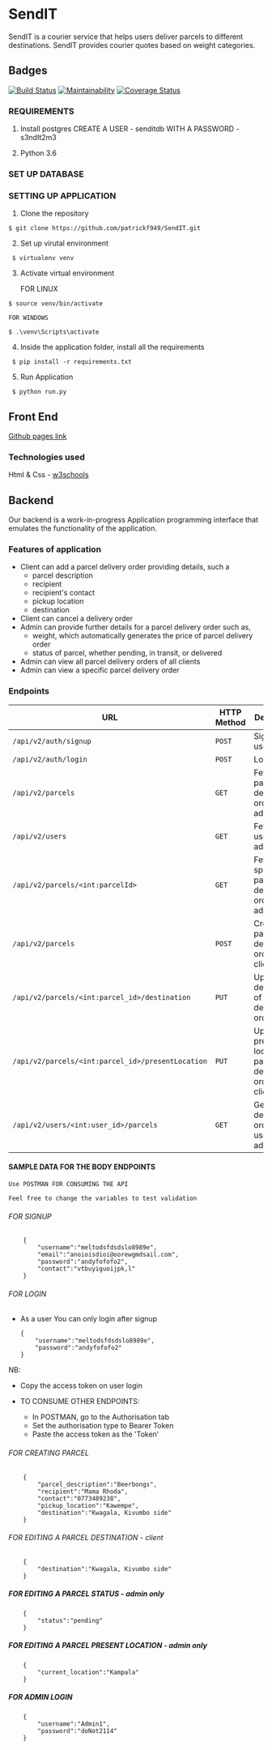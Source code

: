 # SendIT

SendIT is a courier service that helps users deliver parcels to different destinations. SendIT provides courier quotes based on weight categories.

## Badges

[![Build Status](https://travis-ci.org/patrickf949/SendIT.svg?branch=develop)](https://travis-ci.org/patrickf949/SendIT)
[![Maintainability](https://api.codeclimate.com/v1/badges/f0cc2da5a5ff305119d5/maintainability)](https://codeclimate.com/github/patrickf949/SendIT/maintainability)
[![Coverage Status](https://coveralls.io/repos/github/patrickf949/SendIT/badge.svg?branch=develop)](https://coveralls.io/github/patrickf949/SendIT?branch=develop)

### REQUIREMENTS 

1. Install postgres
    CREATE A USER - senditdb WITH A PASSWORD - s3ndIt2m3

2. Python 3.6

### SET UP DATABASE

### SETTING UP APPLICATION

1.  Clone the repository

` $ git clone https://github.com/patrickf949/SendIT.git `

2.  Set up virutal environment

` $ virtualenv venv`

3.  Activate virtual environment

    FOR LINUX

` $ source venv/bin/activate `

    FOR WINDOWS

` $ .\venv\Scripts\activate `

4.  Inside the application folder, install all the requirements

` $ pip install -r requirements.txt`

5.  Run Application

` $ python run.py`

## Front End

[Github pages link](https://patrickf949.github.io/Sendit-frontend/UI/)

### Technologies used

Html & Css - [w3schools](https://www.w3schools.com/)

## Backend

Our backend is a work-in-progress Application programming interface that emulates the functionality of the application.

### Features of application

*   Client can add a parcel delivery order providing details, such a
    *   parcel description
    *   recipient
    *   recipient's contact
    *   pickup location
    *   destination
*   Client can cancel a delivery order
*   Admin can provide further details for a parcel delivery order such as,
    *   weight, which automatically generates the price of parcel delivery order
    *   status of parcel, whether pending, in transit, or delivered
*   Admin can view all parcel delivery orders of all clients
*   Admin can view a specific parcel delivery order

### Endpoints

| URL  | HTTP Method | Description|
|--------------|-------------|------------|
| `/api/v2/auth/signup` |`POST`| Sign up user |
| `/api/v2/auth/login` | `POST`| Login user |
| `/api/v2/parcels`    | `GET` | Fetch all parcel delivery orders-admin |
| `/api/v2/users` | `GET` | Fetch all users-admin |
| `/api/v2/parcels/<int:parcelId>` | `GET` |  Fetch a specific parcel delivery order-admin |
| `/api/v2/parcels`|`POST`| Create a parcel delivery order - client |
| `/api/v2/parcels/<int:parcel_id>/destination`|`PUT`| Update destination of parcel delivery order-client |
| `/api/v2/parcels/<int:parcel_id>/presentLocation`|`PUT`| Update present location of parcel delivery order-client/admin |
| `/api/v2/users/<int:user_id>/parcels`|`GET`| Get parcel delivery orders by user - admin|

#### SAMPLE DATA FOR THE BODY ENDPOINTS

    Use POSTMAN FOR CONSUMING THE API

    Feel free to change the variables to test validation

###### FOR SIGNUP

        {
            "username":"meltodsfdsdslo8989e",
            "email":"anoioisdioi@oorewgmdsail.com",
            "password":"andyfofofo2",
            "contact":"vtbuyiguoijpk,l"
        } 


###### FOR LOGIN 

*   As a user You can only login after signup

   
        {
            "username":"meltodsfdsdslo8989e",
            "password":"andyfofofo2"
        }
    
NB:

*   Copy the access token on user login 

*   TO CONSUME OTHER ENDPOINTS:

    *   In POSTMAN, go to the Authorisation tab
    *   Set the authorisation type to Bearer Token
    *   Paste the access token as the 'Token'

###### FOR CREATING PARCEL

        {
            "parcel_description":"Beerbongs",
            "recipient":"Mama Rhoda",
            "contact":"0773489238",
            "pickup_location":"Kawempe",
            "destination":"Kwagala, Kivumbo side"
        }
    

###### FOR EDITING A PARCEL DESTINATION - client

   
        {
            "destination":"Kwagala, Kivumbo side"
        }
   

##### FOR EDITING A PARCEL STATUS - admin only

    
        {
            "status":"pending"
        }
    

##### FOR EDITING A PARCEL PRESENT LOCATION - admin only

    
        {
            "current_location":"Kampala"
        }
    

##### FOR ADMIN LOGIN

    
        {
            "username":"Admin1",
            "password":"doNot2114"
        }
    
